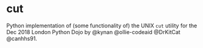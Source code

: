# cut

Python implementation of (some functionality of) the UNIX `cut` utility
for the Dec 2018 London Python Dojo by @kynan @ollie-codeaid @DrKitCat
@canhhs91.